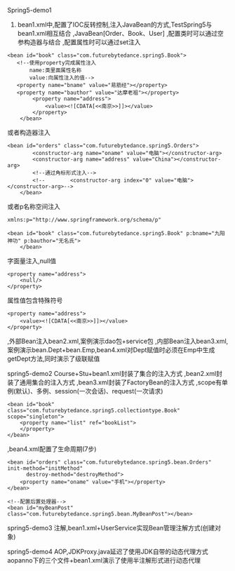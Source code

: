 Spring5-demo1
1. bean1.xml中,配置了IOC反转控制,注入JavaBean的方式,TestSpring5与bean1.xml相互结合
,JavaBean[Order、Book、User]
,配置类时可以通过空参构造器与<bean id="user" class="com.futurebytedance.spring5.User">结合
,配置属性时可以通过set注入
```aidl
<bean id="book" class="com.futurebytedance.spring5.Book">
   <!--使用property完成属性注入
       name:类里面属性名称
       value:向属性注入的值-->
   <property name="bname" value="易筋经"></property>
   <property name="bauthor" value="达摩老祖"></property>
        <property name="address">
            <value><![CDATA[<<南京>>]]></value>
        </property>
    </bean>
```
或者构造器注入
```aidl
<bean id="orders" class="com.futurebytedance.spring5.Orders">
        <constructor-arg name="oname" value="电脑"></constructor-arg>
        <constructor-arg name="address" value="China"></constructor-arg>
        <!--通过角标形式注入-->
        <!--        <constructor-arg index="0" value="电脑"></constructor-arg>-->
    </bean>
```
或者p名称空间注入
```aidl
xmlns:p="http://www.springframework.org/schema/p"

<bean id="book" class="com.futurebytedance.spring5.Book" p:bname="九阳神功" p:bauthor="无名氏">
    </bean>
```
字面量注入,null值
```aidl
<property name="address">
    <null/>
</property>
```
属性值包含特殊符号
```aidl
<property name="address">
    <value><![CDATA[<<南京>>]]></value>
</property>
```
,外部Bean注入bean2.xml,案例演示dao包+service包
,内部Bean注入bean3.xml,案例演示bean.Dept+bean.Emp,bean4.xml对Dept赋值时必须在Emp中生成getDept方法,同时演示了级联赋值


spring5-demo2
Course+Stu+bean1.xml封装了集合的注入方式
,bean2.xml封装了通用集合的注入方式
,bean3.xml封装了FactoryBean的注入方式
,scope有单例(默认)、多例、session(一次会话)、request(一次请求)
```aidl
<bean id="book" class="com.futurebytedance.spring5.collectiontype.Book" scope="singleton">
    <property name="list" ref="bookList">
    </property>
</bean>
```
,bean4.xml配置了生命周期(7步)
```aidl
<bean id="orders" class="com.futurebytedance.spring5.bean.Orders" init-method="initMethod"
      destroy-method="destroyMethod">
    <property name="oname" value="手机"></property>
</bean>

<!--配置后置处理器-->
<bean id="myBeanPost" class="com.futurebytedance.spring5.bean.MyBeanPost"></bean>
```

spring5-demo3
注解,bean1.xml+UserService实现Bean管理注解方式(创建对象)

spring5-demo4
AOP,JDKProxy.java延迟了使用JDK自带的动态代理方式
aopanno下的三个文件+bean1.xml演示了使用半注解形式进行动态代理